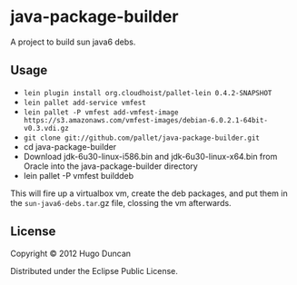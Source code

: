 # java-package-builder

A project to build sun java6 debs.

## Usage

* `lein plugin install org.cloudhoist/pallet-lein 0.4.2-SNAPSHOT`
* `lein pallet add-service vmfest`
* `lein pallet -P vmfest add-vmfest-image https://s3.amazonaws.com/vmfest-images/debian-6.0.2.1-64bit-v0.3.vdi.gz`
* `git clone git://github.com/pallet/java-package-builder.git`
* cd java-package-builder
* Download jdk-6u30-linux-i586.bin and jdk-6u30-linux-x64.bin from Oracle into
  the java-package-builder directory
* lein pallet -P vmfest builddeb

This will fire up a virtualbox vm, create the deb packages, and put them in the
`sun-java6-debs.tar`.gz file, clossing the vm afterwards.

## License

Copyright © 2012 Hugo Duncan

Distributed under the Eclipse Public License.
